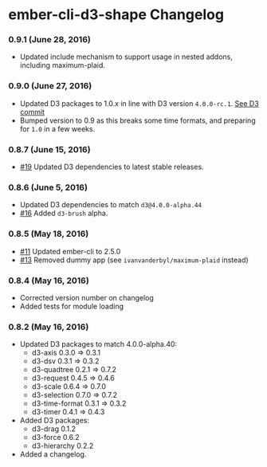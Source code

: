 # ember-cli-d3-shape Changelog

### 0.9.1 (June 28, 2016)

- Updated include mechanism to support usage in nested addons, including maximum-plaid.

### 0.9.0 (June 27, 2016)

- Updated D3 packages to 1.0.x in line with D3 version `4.0.0-rc.1`. [See D3 commit](https://github.com/d3/d3/commit/21b6f2b49e8f343de37dbddcf0130ddb97302e66)
- Bumped version to 0.9 as this breaks some time formats, and preparing for `1.0` in a few weeks.

### 0.8.7 (June 15, 2016)

- [#19](https://github.com/ivanvanderbyl/ember-cli-d3-shape/pull/19) Updated D3 dependencies to latest stable releases.

### 0.8.6 (June 5, 2016)

- Updated D3 dependencies to match `d3@4.0.0-alpha.44`
- [#16](https://github.com/ivanvanderbyl/ember-cli-d3-shape/pull/16) Added `d3-brush` alpha.

### 0.8.5 (May 18, 2016)

- [#11](https://github.com/ivanvanderbyl/ember-cli-d3-shape/pull/11) Updated ember-cli to 2.5.0
- [#13](https://github.com/ivanvanderbyl/ember-cli-d3-shape/pull/13) Removed dummy app (see `ivanvanderbyl/maximum-plaid` instead)

### 0.8.4 (May 16, 2016)

- Corrected version number on changelog
- Added tests for module loading

### 0.8.2 (May 16, 2016)

- Updated D3 packages to match 4.0.0-alpha.40:
  - d3-axis 0.3.0 => 0.3.1
  - d3-dsv 0.3.1 => 0.3.2
  - d3-quadtree 0.2.1 => 0.7.2
  - d3-request 0.4.5 => 0.4.6
  - d3-scale 0.6.4 => 0.7.0
  - d3-selection 0.7.0 => 0.7.2
  - d3-time-format 0.3.1 => 0.3.2
  - d3-timer 0.4.1 => 0.4.3
- Added D3 packages:
  - d3-drag 0.1.2
  - d3-force 0.6.2
  - d3-hierarchy 0.2.2
- Added a changelog.
